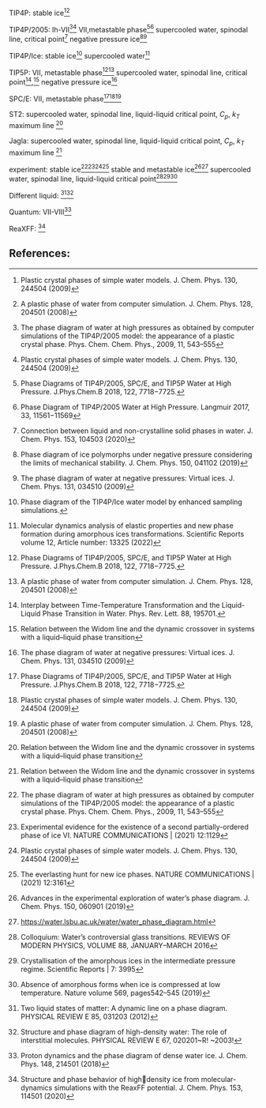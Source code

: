 
TIP4P:
stable ice[^9][^13]

TIP4P/2005:
Ih-VII[^1][^9]
VII,metastable phase[^2][^16]
supercooled water, spinodal line, critical point[^15]
negative pressure ice[^8][^10]

TIP4P/Ice:
stable ice[^18]
supercooled water[^23]


TIP5P:
VII, metastable phase[^2][^13]
supercooled water, spinodal line, critical point[^3],[^4]
negative pressure ice[^10]

SPC/E:
VII, metastable phase[^2][^9][^13]


ST2:
supercooled water, spinodal line, liquid-liquid critical point, $C_p$, $k_T$ maximum line [^4] 


Jagla:
supercooled water, spinodal line, liquid-liquid critical point, $C_p$, $k_T$ maximum line [^4] 


experiment:
stable ice[^1][^7][^9][^17] 
stable and metastable ice[^5][^19]
supercooled water, spinodal line, liquid-liquid critical point[^20][^21][^22]

Different liquid:
[^6][^12]

Quantum:
VII-VIII[^11]

ReaXFF:
[^14]

## References:
[^1]:The phase diagram of water at high pressures as obtained by computer simulations of the TIP4P/2005 model: the appearance of a plastic crystal phase. Phys. Chem. Chem. Phys., 2009, 11, 543–555
[^2]:Phase Diagrams of TIP4P/2005, SPC/E, and TIP5P Water at High Pressure. J.Phys.Chem.B 2018, 122, 7718−7725.
[^3]:Interplay between Time-Temperature Transformation and the Liquid-Liquid Phase Transition in Water. Phys. Rev. Lett. 88, 195701.
[^4]:Relation between the Widom line and the dynamic crossover in systems with a liquid–liquid phase transition
[^5]:Advances in the experimental exploration of water’s phase diagram. J. Chem. Phys. 150, 060901 (2019)
[^6]:Two liquid states of matter: A dynamic line on a phase diagram. PHYSICAL REVIEW E 85, 031203 (2012)
[^7]:Experimental evidence for the existence of a second partially-ordered phase of ice VI. NATURE COMMUNICATIONS | (2021) 12:1129
[^8]:Phase diagram of ice polymorphs under negative pressure considering the limits of mechanical stability. J. Chem. Phys. 150, 041102 (2019)
[^9]:Plastic crystal phases of simple water models. J. Chem. Phys. 130, 244504 (2009)
[^10]:The phase diagram of water at negative pressures: Virtual ices. J. Chem. Phys. 131, 034510 (2009)
[^11]:Proton dynamics and the phase diagram of dense water ice. J. Chem. Phys. 148, 214501 (2018)
[^12]:Structure and phase diagram of high-density water: The role of interstitial molecules. PHYSICAL REVIEW E 67, 020201~R! ~2003!
[^13]:A plastic phase of water from computer simulation. J. Chem. Phys. 128, 204501 (2008)
[^14]:Structure and phase behavior of highdensity ice from molecular-dynamics simulations with the ReaxFF potential. J. Chem. Phys. 153, 114501 (2020)
[^15]:Connection between liquid and non-crystalline solid phases in water. J. Chem. Phys. 153, 104503 (2020)
[^16]:Phase Diagram of TIP4P/2005 Water at High Pressure. Langmuir 2017, 33, 11561−11569
[^17]:The everlasting hunt for new ice phases. NATURE COMMUNICATIONS | (2021) 12:3161
[^18]:Phase diagram of the TIP4P/Ice water model by enhanced sampling simulations.
[^19]:https://water.lsbu.ac.uk/water/water_phase_diagram.html
[^20]:Colloquium: Water’s controversial glass transitions. REVIEWS OF MODERN PHYSICS, VOLUME 88, JANUARY–MARCH 2016
[^21]:Crystallisation of the amorphous ices in the intermediate pressure regime. Scientific Reports | 7: 3995 
[^22]:Absence of amorphous forms when ice is compressed at low temperature. Nature volume 569, pages542–545 (2019)
[^23]:Molecular dynamics analysis of elastic properties and new phase formation during amorphous ices transformations. Scientific Reports volume 12, Article number: 13325 (2022)
